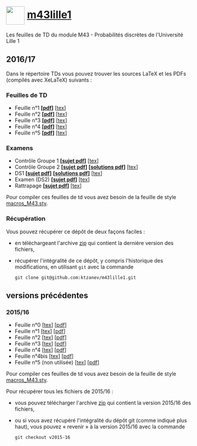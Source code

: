 # [<img src="https://octodex.github.com/images/skitchtocat.png" height="50" style="vertical-align: middle">](https://github.com/ktzanev/m43lille1) [m43lille1](https://ktzanev.github.io/m43lille1/)

Les feuilles de TD du module M43 - Probabilités discrètes de l'Université Lille 1

## 2016/17

Dans le répertoire TDs vous pouvez trouver les sources LaTeX et les PDFs (compilés avec XeLaTeX) suivants :

### Feuilles de TD

- Feuille n°1 **[[pdf](TDs/M43_2016-17_TD1.pdf)]** [[tex](TDs/M43_2016-17_TD1.tex)]
- Feuille n°2 **[[pdf](TDs/M43_2016-17_TD2.pdf)]** [[tex](TDs/M43_2016-17_TD2.tex)]
- Feuille n°3 **[[pdf](TDs/M43_2016-17_TD3.pdf)]** [[tex](TDs/M43_2016-17_TD3.tex)]
- Feuille n°4 **[[pdf](TDs/M43_2016-17_TD4.pdf)]** [[tex](TDs/M43_2016-17_TD4.tex)]
- Feuille n°5 **[[pdf](TDs/M43_2016-17_TD5.pdf)]** [[tex](TDs/M43_2016-17_TD5.tex)]

### Examens

- Contrôle Groupe 1 **[[sujet pdf](CC/M43_2016-17_CC_G1.pdf)]** [[tex](CC/M43_2016-17_CC_G1.tex)]
- Contrôle Groupe 2 **[[sujet pdf](CC/M43_2016-17_CC_G2_sujet.pdf)]** **[[solutions pdf](CC/M43_2016-17_CC_G2_solutions.pdf)]** [[tex](CC/M43_2016-17_CC_G2.tex)]
- DS1 **[[sujet pdf](DS/M43_2016-17_DS1.pdf)]** **[[solutions pdf](DS/M43_2016-17_DS1_solutions.pdf)]** [[tex](DS/M43_2016-17_DS1.tex)]
- Examen (DS2) **[[sujet pdf](DS/M43_2016-17_exam.pdf)]** [[tex](DS/M43_2016-17_exam.tex)]
- Rattrapage **[[sujet pdf](DS/M43_2016-17_rattrapage.pdf)]** [[tex](DS/M43_2016-17_rattrapage.tex)]

Pour compiler ces feuilles de td vous avez besoin de la feuille de style [macros_M43.sty](TDs/macros_M43.sty).

### Récupération

Vous pouvez récupérer ce dépôt de deux façons faciles :

- en téléchargeant l'archive [zip](https://github.com/ktzanev/m43lille1/archive/master.zip) qui contient la dernière version des fichiers,
- récupérer l'intégralité de ce dépôt, y compris l'historique des modifications, en utilisant `git` avec la commande

  ~~~~~~~
  git clone git@github.com:ktzanev/m43lille1.git
  ~~~~~~~


## versions précédentes

### 2015/16

- Feuille n°0 [[tex](https://rawcdn.githack.com/ktzanev/m43lille1/v2015-16/TDs/M43_2015-16_TD0.tex)] [[pdf](https://rawcdn.githack.com/ktzanev/m43lille1/v2015-16/TDs/M43_2015-16_TD0.pdf)]
- Feuille n°1 [[tex](https://rawcdn.githack.com/ktzanev/m43lille1/v2015-16/TDs/M43_2015-16_TD1.tex)] [[pdf](https://rawcdn.githack.com/ktzanev/m43lille1/v2015-16/TDs/M43_2015-16_TD1.pdf)]
- Feuille n°2 [[tex](https://rawcdn.githack.com/ktzanev/m43lille1/v2015-16/TDs/M43_2015-16_TD2.tex)] [[pdf](https://rawcdn.githack.com/ktzanev/m43lille1/v2015-16/TDs/M43_2015-16_TD2.pdf)]
- Feuille n°3 [[tex](https://rawcdn.githack.com/ktzanev/m43lille1/v2015-16/TDs/M43_2015-16_TD3.tex)] [[pdf](https://rawcdn.githack.com/ktzanev/m43lille1/v2015-16/TDs/M43_2015-16_TD3.pdf)]
- Feuille n°4 [[tex](https://rawcdn.githack.com/ktzanev/m43lille1/v2015-16/TDs/M43_2015-16_TD4.tex)] [[pdf](https://rawcdn.githack.com/ktzanev/m43lille1/v2015-16/TDs/M43_2015-16_TD4.pdf)]
- Feuille n°4bis [[tex](https://rawcdn.githack.com/ktzanev/m43lille1/v2015-16/TDs/M43_2015-16_TD4bis.tex)] [[pdf](https://rawcdn.githack.com/ktzanev/m43lille1/v2015-16/TDs/M43_2015-16_TD4bis.pdf)]
- Feuille n°5 (non utilisée) [[tex](https://rawcdn.githack.com/ktzanev/m43lille1/v2015-16/TDs/M43_2015-16_TD5.tex)] [[pdf](https://rawcdn.githack.com/ktzanev/m43lille1/v2015-16/TDs/M43_2015-16_TD5.pdf)]

Pour compiler ces feuilles de td vous avez besoin de la feuille de style [macros_M43.sty](https://rawcdn.githack.com/ktzanev/m43lille1/v2015-16/TDs/macros_M43.sty).

Pour récupérer tous les fichiers de 2015/16 :

- vous pouvez télécharger l'archive [zip](https://github.com/ktzanev/m43lille1/archive/v2015-16.zip) qui contient la version 2015/16 des fichiers,
- ou si vous avez récupéré l'intégralité du dépôt git (comme indiqué plus haut), vous pouvez « revenir » à la version 2015/16 avec la commande

  ~~~~~~~
  git checkout v2015-16
  ~~~~~~~

